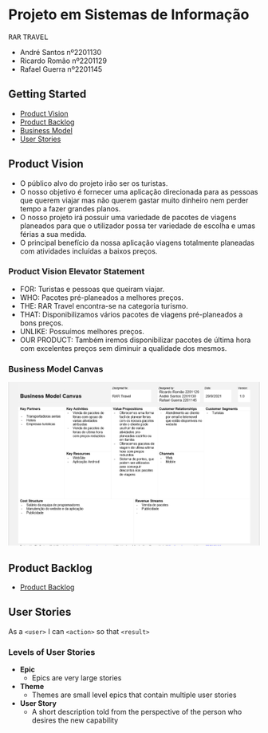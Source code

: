 # Projeto em Sistemas de Informação
<kbd>R</kbd><kbd>A</kbd><kbd>R</kbd>    <kbd>T</kbd><kbd>R</kbd><kbd>A</kbd><kbd>V</kbd><kbd>E</kbd><kbd>L</kbd>

* André Santos nº2201130
* Ricardo Romão nº2201129
* Rafael Guerra nº2201145

## Getting Started ##
* [Product Vision](#product_vision)
* [Product Backlog](#product_backlog)
* [Business Model](#business_model)
* [User Stories](#user_stories)


<a name="product_vision"></a>
## Product Vision
* O público alvo do projeto irão ser os turistas. 
* O nosso objetivo é fornecer uma aplicação direcionada para as pessoas que querem viajar mas 
não querem gastar muito dinheiro nem perder tempo a fazer grandes planos.  
* O nosso projeto irá possuir uma variedade de pacotes de viagens planeados para que o utilizador 
possa ter variedade de escolha e umas férias a sua medida. 
* O principal benefício da nossa aplicação viagens totalmente planeadas com atividades incluídas a baixos preços. 

### Product Vision Elevator Statement
* FOR: Turistas e pessoas que queiram viajar.
* WHO: Pacotes pré-planeados a melhores preços.
* THE: RAR Travel encontra-se na categoria turismo.
* THAT: Disponibilizamos vários pacotes de viagens pré-planeados a bons preços.
* UNLIKE: Possuímos melhores preços.
* OUR PRODUCT: Também iremos disponibilizar pacotes de última hora com excelentes preços sem diminuir a qualidade dos mesmos.
 

<a name="business_model"></a>
### Business Model Canvas
![alt text](https://github.com/rromao236/Projeto2ano/blob/main/Documentos/model%20canvas.png)


<a name="product_backlog"></a>
## Product Backlog
* [Product Backlog](https://andresantos2201130.atlassian.net/jira/software/projects/PRJT2N/boards/4/backlog)

<a name="user_stories"></a>
## User Stories
As a `<user>` I can `<action>` so that `<result>`

### Levels of User Stories
* **Epic**
  * Epics are very large stories
* **Theme**
  * Themes are small level epics that contain multiple user stories
* **User Story**
  * A short description told from the perspective of the person who desires the new capability
